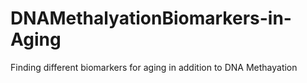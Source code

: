 # DNAMethalyationBiomarkers-in-Aging
Finding different biomarkers for aging in addition to DNA Methayation
